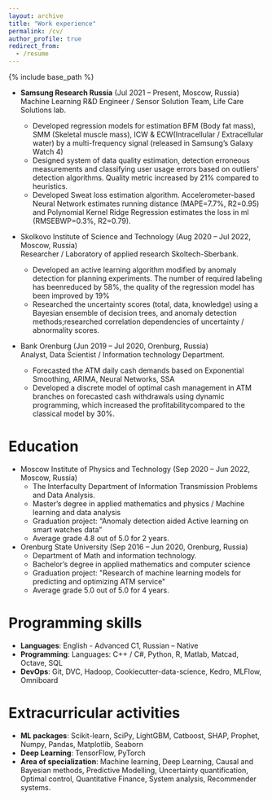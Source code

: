 ```yaml
---
layout: archive
title: "Work experience"
permalink: /cv/
author_profile: true
redirect_from:
  - /resume
---
```


{% include base_path %}

* **Samsung Research Russia** (Jul 2021 – Present, Moscow, Russia)<br>
Machine Learning R&D Engineer / Sensor Solution Team, Life Care Solutions lab.
  * Developed regression models for estimation BFM (Body fat mass), SMM (Skeletal muscle mass), ICW & ECW(Intracellular / Extracellular water) by a multi-frequency signal (released in Samsung’s Galaxy Watch 4)
  * Designed system of data quality estimation, detection erroneous measurements and classifying user usage errors based on outliers’ detection algorithms. Quality metric increased by 21% compared to heuristics.
  * Developed Sweat loss estimation algorithm. Accelerometer-based Neural Network estimates running distance (MAPE=7.7%, R2=0.95) and Polynomial Kernel Ridge Regression estimates the loss in ml (RMSEBWP=0.3%, R2=0.79).

* Skolkovo Institute of Science and Technology (Aug 2020 – Jul 2022, Moscow, Russia)<br>
Researcher / Laboratory of applied research Skoltech-Sberbank.
  * Developed an active learning algorithm modified by anomaly detection for planning experiments. The number of required labeling has beenreduced by 58%, the quality of the regression model has been improved by 19%
  * Researched the uncertainty scores (total, data, knowledge) using a Bayesian ensemble of decision trees, and anomaly detection methods;researched correlation dependencies of uncertainty / abnormality scores.

* Bank Orenburg (Jun 2019 – Jul 2020, Orenburg, Russia)<br>
Analyst, Data Scientist / Information technology Department.
  * Forecasted the ATM daily cash demands based on Exponential Smoothing, ARIMA, Neural Networks, SSA
  * Developed a discrete model of optimal cash management in ATM branches on forecasted cash withdrawals using dynamic programming, which increased the profitabilitycompared to the classical model by 30%.

Education
======
* Moscow Institute of Physics and Technology (Sep 2020 – Jun 2022, Moscow, Russia)
  * The Interfaculty Department of Information Transmission Problems and Data Analysis.
  * Master’s degree in applied mathematics and physics / Machine learning and data analysis
  * Graduation project: “Anomaly detection aided Active learning on smart watches data”
  * Average grade 4.8 out of 5.0 for 2 years.
* Orenburg State University (Sep 2016 – Jun 2020, Orenburg, Russia)
  * Department of Math and information technology.
  * Bachelor’s degree in applied mathematics and computer science
  * Graduation project: "Research of machine learning models for predicting and optimizing ATM service"
  * Average grade 5.0 out of 5.0 for 4 years.


Programming skills
======
* **Languages**: English - Advanced C1, Russian – Native
* **Programming**: Languages: C++ / C#, Python, R, Matlab, Matcad, Octave, SQL
* **DevOps**: Git, DVC, Hadoop, Cookiecutter-data-science, Kedro, MLFlow, Omniboard

Extracurricular activities 
======
* **ML packages**: Scikit-learn, SciPy, LightGBM, Catboost, SHAP, Prophet, Numpy, Pandas, Matplotlib, Seaborn
* **Deep Learning**: TensorFlow, PyTorch
* **Area of specialization**: Machine learning, Deep Learning, Causal and Bayesian methods, Predictive Modelling,
Uncertainty quantification, Optimal control, Quantitative Finance, System analysis, Recommender systems.
